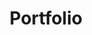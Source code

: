 ---
href: ""
icon: { "src": "./Rectangle16.png", "alt": "Icona portfolio" }
title: "Portfolio"
link: "evaevangelisti.com"
preview: { "src": "./portfolio_preview.png", "alt": "Preview portfolio" }
---